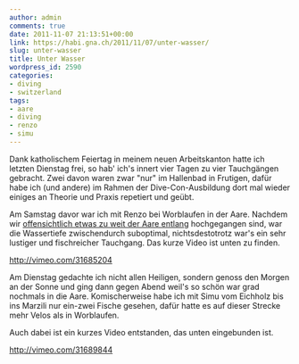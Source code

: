```yaml
---
author: admin
comments: true
date: 2011-11-07 21:13:51+00:00
link: https://habi.gna.ch/2011/11/07/unter-wasser/
slug: unter-wasser
title: Unter Wasser
wordpress_id: 2590
categories:
- diving
- switzerland
tags:
- aare
- diving
- renzo
- simu
---
```


Dank katholischem Feiertag in meinem neuen Arbeitskanton hatte ich letzten Dienstag frei, so hab' ich's innert vier Tagen zu vier Tauchgängen gebracht. Zwei davon waren zwar "nur" im Hallenbad in Frutigen, dafür habe ich (und andere) im Rahmen der Dive-Con-Ausbildung dort mal wieder einiges an Theorie und Praxis repetiert und geübt.

Am Samstag davor war ich mit Renzo bei Worblaufen in der Aare. Nachdem wir [offensichtlich etwas zu weit der Aare entlang](http://www.flickr.com/photos/habi/6296230932/#comment72157627897539685) hochgegangen sind, war die Wassertiefe zwischendurch suboptimal, nichtsdestotrotz war's ein sehr lustiger und fischreicher Tauchgang. Das kurze Video ist unten zu finden.

http://vimeo.com/31685204

Am Dienstag gedachte ich nicht allen Heiligen, sondern genoss den Morgen an der Sonne und ging dann gegen Abend weil's so schön war grad nochmals in die Aare. Komischerweise habe ich mit Simu vom Eichholz bis ins Marzili nur ein-zwei Fische gesehen, dafür hatte es auf dieser Strecke mehr Velos als in Worblaufen.

Auch dabei ist ein kurzes Video entstanden, das unten eingebunden ist.

http://vimeo.com/31689844
